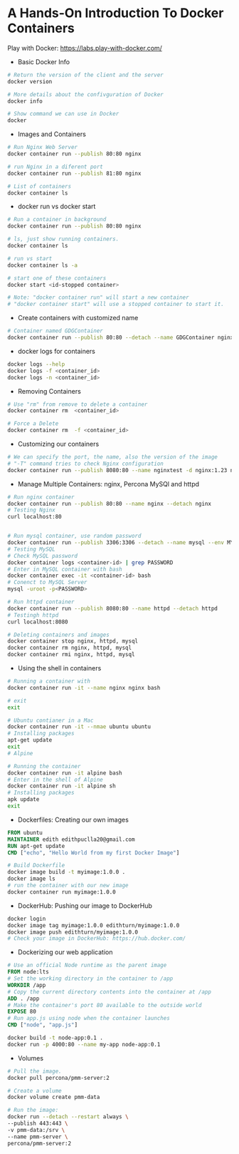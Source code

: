 # A Hands-On Introduction To Docker Containers

Play with Docker: https://labs.play-with-docker.com/

- Basic Docker Info

```bash
# Return the version of the client and the server
docker version

# More details about the confivguration of Docker
docker info

# Show command we can use in Docker
docker
```

- Images and Containers

```bash
# Run Nginx Web Server
docker container run --publish 80:80 nginx

# run Nginx in a diferent port
docker container run --publish 81:80 nginx

# List of containers
docker container ls
```

- docker run vs docker start

```bash
# Run a container in background
docker container run --publish 80:80 nginx

# ls, just show running containers.
docker container ls

# run vs start
docker container ls -a

# start one of these containers
docker start <id-stopped container>

# Note: "docker container run" will start a new container
# "docker container start" will use a stopped container to start it.
```

- Create containers with customized name

```bash
# Container named GDGContainer
docker container run --publish 80:80 --detach --name GDGContainer nginx
```

- docker logs for containers

```bash
docker logs --help
docker logs -f <container_id>
docker logs -n <container_id>
```

- Removing Containers

```bash
# Use "rm" from remove to delete a container
docker container rm  <container_id>

# Force a Delete
docker container rm  -f <container_id>
```

- Customizing our containers

```bash
# We can specify the port, the name, also the version of the image
# "-T" command tries to check Nginx configuration
docker container run --publish 8080:80 --name nginxtest -d nginx:1.23 nginx -T
```

- Manage Multiple Containers: nginx, Percona MySQl and httpd

```bash
# Run nginx container
docker container run --publish 80:80 --name nginx --detach nginx
# Testing Nginx
curl localhost:80


# Run mysql container, use random password
docker container run --publish 3306:3306 --detach --name mysql --env MYSQL_RANDOM_ROOT_PASSWORD=yes mysql
# Testing MySQL
# Check MySQL password
docker container logs <container-id> | grep PASSWORD
# Enter in MySQL container with bash
docker container exec -it <container-id> bash
# Conenct to MySQL Server
mysql -uroot -p<PASSWORD>

# Run httpd container
docker container run --publish 8080:80 --name httpd --detach httpd
# Testingh httpd
curl localhost:8080

# Deleting containers and images
docker container stop nginx, httpd, mysql
docker container rm nginx, httpd, mysql
docker container rmi nginx, httpd, mysql

```

- Using the shell in containers

```bash
# Running a container with
docker container run -it --name nginx nginx bash

# exit
exit

# Ubuntu contianer in a Mac
docker container run -it --nmae ubuntu ubuntu
# Installing packages
apt-get update
exit
# Alpine

# Running the container
docker container run -it alpine bash
# Enter in the shell of Alpine
docker container run -it alpine sh
# Installing packages
apk update
exit
```

- Dockerfiles: Creating our own images

```Dockerfile
FROM ubuntu
MAINTAINER edith edithpuclla20@gmail.com
RUN apt-get update
CMD ["echo", "Hello World from my first Docker Image"]
```

```bash
# Build Dockerfile
docker image build -t myimage:1.0.0 .
docker image ls
# run the container with our new image
docker container run myimage:1.0.0
```

- DockerHub: Pushing our image to DockerHub

```bash
docker login
docker image tag myimage:1.0.0 edithturn/myimage:1.0.0
docker image push edithturn/myimage:1.0.0
# Check your image in DockerHub: https://hub.docker.com/
```

- Dockerizing our web application

```Dockerfile
# Use an official Node runtime as the parent image
FROM node:lts
# Set the working directory in the container to /app
WORKDIR /app
# Copy the current directory contents into the container at /app
ADD . /app
# Make the container's port 80 available to the outside world
EXPOSE 80
# Run app.js using node when the container launches
CMD ["node", "app.js"]
```

```bash
docker build -t node-app:0.1 .
docker run -p 4000:80 --name my-app node-app:0.1
```

- Volumes

```bash
# Pull the image.
docker pull percona/pmm-server:2

# Create a volume
docker volume create pmm-data

# Run the image:
docker run --detach --restart always \
--publish 443:443 \
-v pmm-data:/srv \
--name pmm-server \
percona/pmm-server:2
```
